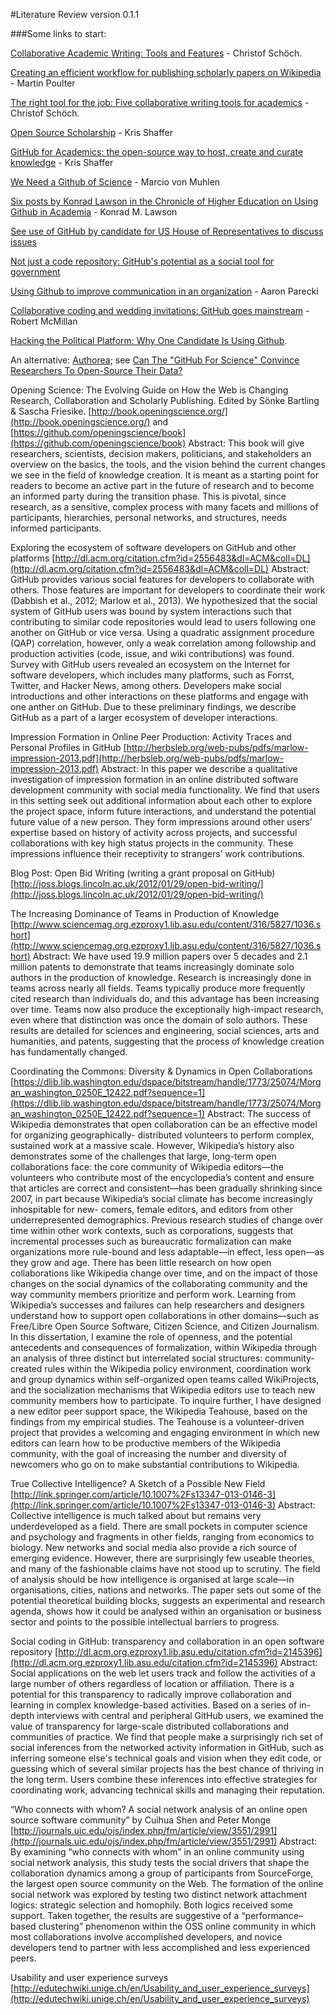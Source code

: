 #Literature Review
version 0.1.1

###Some links to start:

[Collaborative Academic Writing: Tools and Features](https://zenodo.org/record/8524?ln=en#.Uz7ela1dU2K) - Christof Schöch.

[Creating an efficient workflow for publishing scholarly papers on Wikipedia](http://blogs.lse.ac.uk/impactofsocialsciences/2014/04/17/publishing-scholarly-papers-with-and-on-wikipedia/) - Martin Poulter

[The right tool for the job: Five collaborative writing tools for academics](http://blogs.lse.ac.uk/impactofsocialsciences/2014/04/04/five-collaborative-writing-tools-for-academics/) - Christof Schöch.

[Open Source Scholarship](http://www.hybridpedagogy.com/Journal/open-source-scholarship/) - Kris Shaffer

[GitHub for Academics: the open-source way to host, create and curate knowledge](http://blogs.lse.ac.uk/impactofsocialsciences/2013/06/04/github-for-academics/) - Kris Shaffer

[We Need a Github of Science](http://marciovm.com/i-want-a-github-of-science/) - Marcio von Muhlen

[Six posts by Konrad Lawson in the Chronicle of Higher Education on Using Github in Academia](http://chronicle.com/blogs/profhacker/tag/github101) - Konrad M. Lawson

[See use of GitHub by candidate for US House of Representatives to discuss issues](https://github.com/coleforcongress/issues) 

[Not just a code repository: GitHub's potential as a social tool for government](http://www.fiercegovernmentit.com/story/guest-opinion-not-just-code-repository-githubs-potential-social-tool-govern/2014-04-07)

[Using Github to improve communication in an organization](http://aaronparecki.com/articles/2013/02/28/2/using-github-to-improve-communication-in-an-organization) - Aaron Parecki

[Collaborative coding and wedding invitations: GitHub goes mainstream](http://www.wired.co.uk/news/archive/2013-09/02/github-mainstream) - Robert McMillan

[Hacking the Political Platform: Why One Candidate Is Using Github](http://www.theatlantic.com/technology/archive/2014/04/hacking-the-political-platform-why-one-candidate-is-using-github/360501/).

An alternative: [Authorea](https://www.authorea.com/); see [Can The "GitHub For Science" Convince Researchers To Open-Source Their Data?](http://www.fastcolabs.com/3016677/can-the-github-for-science-convince-researchers-to-open-source-their-data)

Opening Science: The Evolving Guide on How the Web is Changing Research, Collaboration and Scholarly Publishing. Edited by Sönke Bartling & Sascha Friesike.
[http://book.openingscience.org/](http://book.openingscience.org/) and
[https://github.com/openingscience/book](https://github.com/openingscience/book)
Abstract: This book will give researchers, scientists, decision makers, politicians, and stakeholders an overview on the basics, the tools, and the vision behind the current changes we see in the field of knowledge creation. It is meant as a starting point for readers to become an active part in the future of research and to become an informed party during the transition phase. This is pivotal, since research, as a sensitive, complex process with many facets and millions of participants, hierarchies, personal networks, and structures, needs informed participants.

Exploring the ecosystem of software developers on GitHub and other platforms
[http://dl.acm.org/citation.cfm?id=2556483&dl=ACM&coll=DL](http://dl.acm.org/citation.cfm?id=2556483&dl=ACM&coll=DL)
Abstract: GitHub provides various social features for developers to collaborate with others. Those features are important for developers to coordinate their work (Dabbish et al., 2012; Marlow et al., 2013). We hypothesized that the social system of GitHub users was bound by system interactions such that contributing to similar code repositories would lead to users following one another on GitHub or vice versa. Using a quadratic assignment procedure (QAP) correlation, however, only a weak correlation among followship and production activities (code, issue, and wiki contributions) was found. Survey with GitHub users revealed an ecosystem on the Internet for software developers, which includes many platforms, such as Forrst, Twitter, and Hacker News, among others. Developers make social introductions and other interactions on these platforms and engage with one anther on GitHub. Due to these preliminary findings, we describe GitHub as a part of a larger ecosystem of developer interactions.

Impression Formation in Online Peer Production: Activity Traces and Personal Profiles in GitHub
[http://herbsleb.org/web-pubs/pdfs/marlow-impression-2013.pdf](http://herbsleb.org/web-pubs/pdfs/marlow-impression-2013.pdf)
Abstract: In this paper we describe a qualitative investigation of impression formation in an online distributed software development community with social media functionality. We find that users in this setting seek out additional information about each other to explore the project space, inform future interactions, and understand the potential future value of a new person. They form impressions around other users’ expertise based on history of activity across projects, and successful collaborations with key high status projects in the community. These impressions influence their receptivity to strangers’ work contributions. 

Blog Post: Open Bid Writing (writing a grant proposal on GitHub)
[http://joss.blogs.lincoln.ac.uk/2012/01/29/open-bid-writing/](http://joss.blogs.lincoln.ac.uk/2012/01/29/open-bid-writing/)

The Increasing Dominance of Teams in Production of Knowledge
[http://www.sciencemag.org.ezproxy1.lib.asu.edu/content/316/5827/1036.short](http://www.sciencemag.org.ezproxy1.lib.asu.edu/content/316/5827/1036.short)
Abstract: We have used 19.9 million papers over 5 decades and 2.1 million patents to demonstrate that teams increasingly dominate solo authors in the production of knowledge. Research is increasingly done in teams across nearly all fields. Teams typically produce more frequently cited research than individuals do, and this advantage has been increasing over time. Teams now also produce the exceptionally high-impact research, even where that distinction was once the domain of solo authors. These results are detailed for sciences and engineering, social sciences, arts and humanities, and patents, suggesting that the process of knowledge creation has fundamentally changed.

Coordinating the Commons: Diversity & Dynamics in Open Collaborations
[https://dlib.lib.washington.edu/dspace/bitstream/handle/1773/25074/Morgan_washington_0250E_12422.pdf?sequence=1](https://dlib.lib.washington.edu/dspace/bitstream/handle/1773/25074/Morgan_washington_0250E_12422.pdf?sequence=1)
Abstract: The success of Wikipedia demonstrates that open collaboration can be an effective model for organizing geographically- distributed volunteers to perform complex, sustained work at a massive scale. However, Wikipedia’s history also demonstrates some of the challenges that large, long-term open collaborations face: the core community of Wikipedia editors—the volunteers who contribute most of the encyclopedia’s content and ensure that articles are correct and consistent—has been gradually shrinking since 2007, in part because Wikipedia’s social climate has become increasingly inhospitable for new- comers, female editors, and editors from other underrepresented demographics. Previous research studies of change over time within other work contexts, such as corporations, suggests that incremental processes such as bureaucratic formalization can make organizations more rule-bound and less adaptable—in effect, less open—as they grow and age. There has been little research on how open collaborations like Wikipedia change over time, and on the impact of those changes on the social dynamics of the collaborating community and the way community members prioritize and perform work. Learning from Wikipedia’s successes and failures can help researchers and designers understand how to support open collaborations in other domains—such as Free/Libre Open Source Software, Citizen Science, and Citizen Journalism. In this dissertation, I examine the role of openness, and the potential antecedents and consequences of formalization, within Wikipedia through an analysis of three distinct but interrelated social structures: community-created rules within the Wikipedia policy environment, coordination work and group dynamics within self-organized open teams called WikiProjects, and the socialization mechanisms that Wikipedia editors use to teach new community members how to participate. To inquire further, I have designed a new editor peer support space, the Wikipedia Teahouse, based on the findings from my empirical studies. The Teahouse is a volunteer-driven project that provides a welcoming and engaging environment in which new editors can learn how to be productive members of the Wikipedia community, with the goal of increasing the number and diversity of newcomers who go on to make substantial contributions to Wikipedia.

True Collective Intelligence? A Sketch of a Possible New Field
[http://link.springer.com/article/10.1007%2Fs13347-013-0146-3](http://link.springer.com/article/10.1007%2Fs13347-013-0146-3)
Abstract: Collective intelligence is much talked about but remains very underdeveloped as a field. There are small pockets in computer science and psychology and fragments in other fields, ranging from economics to biology. New networks and social media also provide a rich source of emerging evidence. However, there are surprisingly few useable theories, and many of the fashionable claims have not stood up to scrutiny. The field of analysis should be how intelligence is organised at large scale—in organisations, cities, nations and networks. The paper sets out some of the potential theoretical building blocks, suggests an experimental and research agenda, shows how it could be analysed within an organisation or business sector and points to the possible intellectual barriers to progress.

Social coding in GitHub: transparency and collaboration in an open software repository
[http://dl.acm.org.ezproxy1.lib.asu.edu/citation.cfm?id=2145396](http://dl.acm.org.ezproxy1.lib.asu.edu/citation.cfm?id=2145396)
Abstract: Social applications on the web let users track and follow the activities of a large number of others regardless of location or affiliation. There is a potential for this transparency to radically improve collaboration and learning in complex knowledge-based activities. Based on a series of in-depth interviews with central and peripheral GitHub users, we examined the value of transparency for large-scale distributed collaborations and communities of practice. We find that people make a surprisingly rich set of social inferences from the networked activity information in GitHub, such as inferring someone else's technical goals and vision when they edit code, or guessing which of several similar projects has the best chance of thriving in the long term. Users combine these inferences into effective strategies for coordinating work, advancing technical skills and managing their reputation.

“Who connects with whom? A social network analysis of an online open source software community” by Cuihua Shen and Peter Monge
[http://journals.uic.edu/ojs/index.php/fm/article/view/3551/2991](http://journals.uic.edu/ojs/index.php/fm/article/view/3551/2991)
Abstract: By examining “who connects with whom” in an online community using social network analysis, this study tests the social drivers that shape the collaboration dynamics among a group of participants from SourceForge, the largest open source community on the Web. The formation of the online social network was explored by testing two distinct network attachment logics: strategic selection and homophily. Both logics received some support. Taken together, the results are suggestive of a “performance–based clustering” phenomenon within the OSS online community in which most collaborations involve accomplished developers, and novice developers tend to partner with less accomplished and less experienced peers.

Usability and user experience surveys
[http://edutechwiki.unige.ch/en/Usability_and_user_experience_surveys](http://edutechwiki.unige.ch/en/Usability_and_user_experience_surveys)
